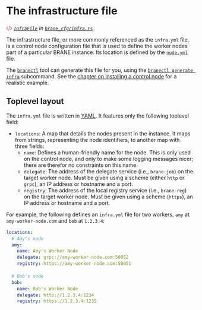 # The infrastructure file
_<img src="../../assets/img/source.png" alt="source" width="16" style="margin-top: 3px; margin-bottom: -3px;"/> [`InfraFile`](https://wiki.enablingpersonalizedinterventions.nl/docs/brane_cfg/infra/struct.InfraFile.html) in [`brane_cfg/infra.rs`](https://wiki.enablingpersonalizedinterventions.nl/docs/src/brane_cfg/infra.rs.html)._

The infrastructure file, or more commonly referenced as the `infra.yml` file, is a control node configuration file that is used to define the worker nodes part of a particular BRANE instance. Its location is defined by the [`node.yml`](./node.md) file.

The [`branectl`](TODO) tool can generate this file for you, using the [`branectl generate infra`](TODO) subcommand. See the [chapter on installing a control node](../../system-admins/installation/control-node.md) for a realistic example.


## Toplevel layout

The `infra.yml` file is written in [YAML](https://yaml.org). It features only the following toplevel field:
- `locations`: A map that details the nodes present in the instance. It maps from strings, representing the node identifiers, to another map with three fields:
  - `name`: Defines a human-friendly name for the node. This is only used on the control node, and only to make some logging messages nicer; there are therefor no constraints on this name.
  - `delegate`: The address of the delegate service (i.e., `brane-job`) on the target worker node. Must be given using a scheme (either `http` or `grpc`), an IP address or hostname and a port.
  - `registry`: The address of the local registry service (i.e., `brane-reg`) on the target worker node. Must be given using a scheme (`https`), an IP address or hostname and a port.

For example, the following defines an `infra.yml` file for two workers, `amy` at `amy-worker-node.com` and `bob` at `1.2.3.4`:
```yaml
locations:
  # Amy's node
  amy:
    name: Amy's Worker Node
    delegate: grpc://amy-worker-node.com:50052
    registry: https://amy-worker-node.com:50051

  # Bob's node
  bob:
    name: Bob's Worker Node
    delegate: http://1.2.3.4:1234
    registry: https://1.2.3.4:1235
```
